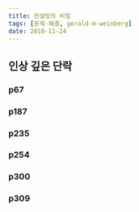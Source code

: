 ```yaml
---
title: 컨설팅의 비밀
tags: [문제-해결, gerald-m-weinberg]
date: 2010-11-24
---
```


## 인상 깊은 단락

### p67

### p187

### p235

### p254

### p300

### p309
